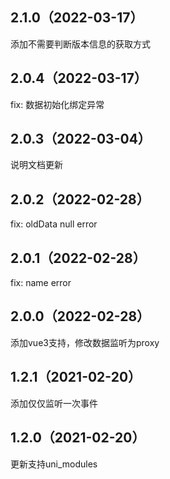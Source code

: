 ## 2.1.0（2022-03-17）
添加不需要判断版本信息的获取方式
## 2.0.4（2022-03-17）
fix: 数据初始化绑定异常
## 2.0.3（2022-03-04）
说明文档更新
## 2.0.2（2022-02-28）
fix: oldData null error
## 2.0.1（2022-02-28）
fix: name error
## 2.0.0（2022-02-28）
添加vue3支持，修改数据监听为proxy
## 1.2.1（2021-02-20）
添加仅仅监听一次事件
## 1.2.0（2021-02-20）
更新支持uni_modules
